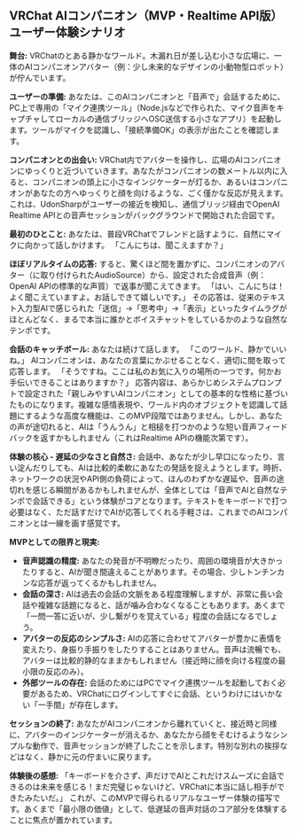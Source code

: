 ## VRChat AIコンパニオン（MVP・Realtime API版）ユーザー体験シナリオ

**舞台:** VRChatのとある静かなワールド。木漏れ日が差し込む小さな広場に、一体のAIコンパニオンアバター（例：少し未来的なデザインの小動物型ロボット）が佇んでいます。

**ユーザーの準備:**
あなたは、このAIコンパニオンと「音声で」会話するために、PC上で専用の「マイク連携ツール」（Node.jsなどで作られた、マイク音声をキャプチャしてローカルの通信ブリッジへOSC送信する小さなアプリ）を起動します。ツールがマイクを認識し、「接続準備OK」の表示が出たことを確認します。

**コンパニオンとの出会い:**
VRChat内でアバターを操作し、広場のAIコンパニオンにゆっくりと近づいていきます。あなたがコンパニオンの数メートル以内に入ると、コンパニオンの頭上に小さなインジケーターが灯るか、あるいはコンパニオンがあなたの方へゆっくりと顔を向けるような、ごく僅かな反応が見えます。これは、UdonSharpがユーザーの接近を検知し、通信ブリッジ経由でOpenAI Realtime APIとの音声セッションがバックグラウンドで開始された合図です。

**最初のひとこと:**
あなたは、普段VRChatでフレンドと話すように、自然にマイクに向かって話しかけます。
「こんにちは、聞こえますか？」

**ほぼリアルタイムの応答:**
すると、驚くほど間を置かずに、コンパニオンのアバター（に取り付けられたAudioSource）から、設定された合成音声（例：OpenAI APIの標準的な声質）で返事が聞こえてきます。
「はい、こんにちは！よく聞こえていますよ。お話しできて嬉しいです。」
その応答は、従来のテキスト入力型AIで感じられた「送信」→「思考中」→「表示」といったタイムラグがほとんどなく、まるで本当に誰かとボイスチャットをしているかのような自然なテンポです。

**会話のキャッチボール:**
あなたは続けて話します。
「このワールド、静かでいいね。」
AIコンパニオンは、あなたの言葉にかぶせることなく、適切に間を取って応答します。
「そうですね。ここは私のお気に入りの場所の一つです。何かお手伝いできることはありますか？」
応答内容は、あらかじめシステムプロンプトで設定された「親しみやすいAIコンパニオン」としての基本的な性格に基づいたものになります。複雑な感情表現や、ワールド内のオブジェクトを認識して話題にするような高度な機能は、このMVP段階ではありません。しかし、あなたの声が途切れると、AIは「うんうん」と相槌を打つかのような短い音声フィードバックを返すかもしれません（これはRealtime APIの機能次第です）。

**体験の核心 - 遅延の少なさと自然さ:**
会話中、あなたが少し早口になったり、言い淀んだりしても、AIは比較的柔軟にあなたの発話を捉えようとします。時折、ネットワークの状況やAPI側の負荷によって、ほんのわずかな遅延や、音声の途切れを感じる瞬間があるかもしれませんが、全体としては「音声でAIと自然なテンポで会話できる」という体験がコアとなります。テキストをキーボードで打つ必要はなく、ただ話すだけでAIが応答してくれる手軽さは、これまでのAIコンパニオンとは一線を画す感覚です。

**MVPとしての限界と現実:**
-   **音声認識の精度:** あなたの発音が不明瞭だったり、周囲の環境音が大きかったりすると、AIが聞き間違えることがあります。その場合、少しトンチンカンな応答が返ってくるかもしれません。
-   **会話の深さ:** AIは過去の会話の文脈をある程度理解しますが、非常に長い会話や複雑な話題になると、話が噛み合わなくなることもあります。あくまで「一問一答に近いが、少し繋がりを覚えている」程度の会話になるでしょう。
-   **アバターの反応のシンプルさ:** AIの応答に合わせてアバターが豊かに表情を変えたり、身振り手振りをしたりすることはありません。音声は流暢でも、アバターは比較的静的なままかもしれません（接近時に顔を向ける程度の最小限の反応のみ）。
-   **外部ツールの存在:** 会話のためにはPCでマイク連携ツールを起動しておく必要があるため、VRChatにログインしてすぐに会話、というわけにはいかない「一手間」が存在します。

**セッションの終了:**
あなたがAIコンパニオンから離れていくと、接近時と同様に、アバターのインジケーターが消えるか、あなたから顔をそむけるようなシンプルな動作で、音声セッションが終了したことを示します。特別な別れの挨拶などはなく、静かに元の佇まいに戻ります。

**体験後の感想:**
「キーボードを介さず、声だけでAIとこれだけスムーズに会話できるのは未来を感じる！まだ完璧じゃないけど、VRChatに本当に話し相手ができたみたいだ。」
これが、このMVPで得られるリアルなユーザー体験の描写です。あくまで「最小限の価値」として、低遅延の音声対話のコア部分を体験することに焦点が置かれています。
